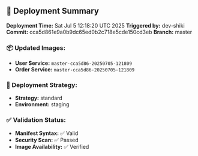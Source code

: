 ## 🚀 Deployment Summary

**Deployment Time:** Sat Jul  5 12:18:20 UTC 2025
**Triggered by:** dev-shiki
**Commit:** cca5d861e9a0b9dc65ed0b2c718e5cde150cd3eb
**Branch:** master

### 📦 Updated Images:
- **User Service:** `master-cca5d86-20250705-121809`
- **Order Service:** `master-cca5d86-20250705-121809`

### 🎯 Deployment Strategy:
- **Strategy:** standard
- **Environment:** staging

### ✅ Validation Status:
- **Manifest Syntax:** ✅ Valid
- **Security Scan:** ✅ Passed
- **Image Availability:** ✅ Verified
